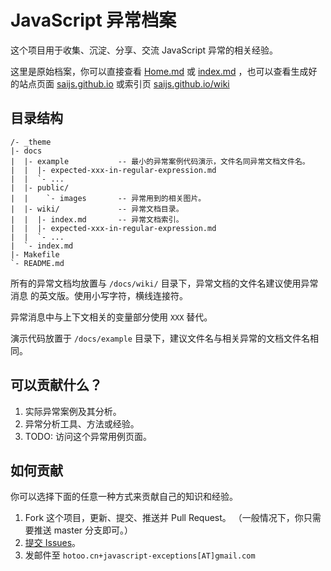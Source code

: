 
# JavaScript 异常档案

这个项目用于收集、沉淀、分享、交流 JavaScript 异常的相关经验。

这里是原始档案，你可以直接查看 [Home.md](./docs/index.md) 或
[index.md](./docs/wiki/index.md) ，也可以查看生成好的站点页面
[saijs.github.io](https://saijs.github.io/) 或索引页
[saijs.github.io/wiki](https://saijs.github.io/wiki/)

## 目录结构

```
/- _theme
|- docs
|  |- example           -- 最小的异常案例代码演示，文件名同异常文档文件名。
|  |  |- expected-xxx-in-regular-expression.md
|  |  `- ...
|  |- public/
|  |    `- images       -- 异常用到的相关图片。
|  |- wiki/             -- 异常文档目录。
|  |  |- index.md       -- 异常文档索引。
|  |  |- expected-xxx-in-regular-expression.md
|  |  `- ...
|  `- index.md
|- Makefile
`- README.md
```

所有的异常文档均放置与 `/docs/wiki/` 目录下，异常文档的文件名建议使用异常消息
的英文版。使用小写字符，横线连接符。

异常消息中与上下文相关的变量部分使用 `XXX` 替代。

演示代码放置于 `/docs/example` 目录下，建议文件名与相关异常的文档文件名相同。

## 可以贡献什么？

1. 实际异常案例及其分析。
2. 异常分析工具、方法或经验。
3. TODO: 访问这个异常用例页面。

## 如何贡献

你可以选择下面的任意一种方式来贡献自己的知识和经验。

1. Fork 这个项目，更新、提交、推送并 Pull Request。
    （一般情况下，你只需要推送 master 分支即可。）
2. [提交 Issues](https://github.com/saijs/wiki/issues/new)。
3. 发邮件至 `hotoo.cn+javascript-exceptions[AT]gmail.com`
